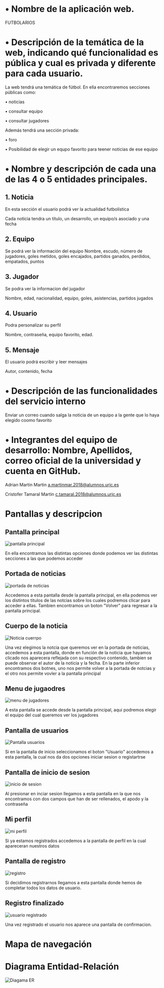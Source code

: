 # • Nombre de la aplicación web.
FUTBOLARIOS

# • Descripción de la temática de la web, indicando qué funcionalidad es pública y cual es privada y diferente para cada usuario.

La web tendrá una temática de fútbol.
En ella encontraremos secciones públicas como:

 • noticias
 
 • consultar equipo 
 
 • consultar jugadores
 
Además tendrá una sección privada:

 • foro
 
 • Posibilidad de elegir un equpo favorito para teener noticias de ese equipo

# • Nombre y descripción de cada una de las 4 o 5 entidades principales.

## 1. Noticia

En esta sección el usuario podrá ver la actualidad futbolística

Cada noticia tendra un titulo, un desarrollo, un equipo/s asociado y una fecha 

## 2. Equipo

Se podrá ver la información del equipo
Nombre, escudo, número de jugadores, goles metidos, goles encajados, partidos ganados, perdidos, empatados, puntos

## 3. Jugador

Se podra ver la informacion del jugador

Nombre, edad, nacionalidad, equipo, goles, asistencias, partidos jugados

## 4. Usuario

Podra personalizar su perfil

Nombre, contraseña, equipo favorito, edad.

## 5. Mensaje

El usuario podrá escribir y leer mensajes

Autor, contenido, fecha

# • Descripción de las funcionalidades del servicio interno

Enviar un correo cuando salga la noticia de un equipo a la gente que lo haya elegido coomo favorito


# • Integrantes del equipo de desarrollo: Nombre, Apellidos, correo oficial de la universidad y cuenta en GitHub.

Adrian Martin Martin 	   	a.martinmar.2018@alumnos.urjc.es	

Cristofer Tamaral Martin	 c.tamaral.2018@alumnos.urjc.es



# Pantallas y descripcion

## Pantalla principal
![pantalla principal](https://user-images.githubusercontent.com/77276107/110661461-e1650800-81c4-11eb-98e6-76cea64df23a.png)

En ella encontramos las distintas opciones donde podemos ver las distintas secciones a las que podemos acceder

## Portada de noticias
![portada de noticias](https://user-images.githubusercontent.com/77276107/110661809-36088300-81c5-11eb-94cf-c0dd837ac64b.png)

Accedemos a esta pantalla desde la pantalla principal, en ella podemos ver los distintos titulos de las notcias sobre los cuales podremos clicar para acceder a ellas. Tambien encontramos un boton "Volver" para regresar a la pantalla principal.

## Cuerpo de la noticia
![Noticia cuerrpo](https://user-images.githubusercontent.com/77276107/110663035-63a1fc00-81c6-11eb-8326-a574ee838a50.png)

Una vez elegimos la notcia que queremos ver en la portada de noticias, accedemos a esta pantalla, donde en función de la noticia que hayamos clicado nos aparecera reflejada con su respectivo contenido, tambien se puede observar el autor de la noticia y la fecha. En la parte inferior encontramos dos botnes, uno nos permite volver a la portada de notcias y el otro nos permite vovler a la pantalla principal

## Menu de jugaodres
![menu de jugadores](https://user-images.githubusercontent.com/77276107/110694050-70374c00-81e8-11eb-8022-6cbdf14de77e.png)

A esta pantalla se accede desde la pantalla principal, aqui podremos elegir el equipo del cual queremos ver los jugadores

## Pantalla de usuarios
![Pantalla usuarios](https://user-images.githubusercontent.com/77276107/110694453-e63bb300-81e8-11eb-8cac-37da8404b22d.png)

Si en la pantalla de inicio seleccionamos el boton "Usuario" accedemos a esta pantalla, la cual nos da dos opciones iniciar sesion o registartrse

## Pantalla de inicio de sesion
![inicio de sesion](https://user-images.githubusercontent.com/77276107/110695199-dbcde900-81e9-11eb-8a6e-ce5b048ba1cc.png)

Al presionar en inciar sesion llegamos a esta pantalla en la que nos encontramos con dos campos que han de ser rellenados, el apodo y la contraseña

## Mi perfil
![mi perfil](https://user-images.githubusercontent.com/77276107/110696142-03718100-81eb-11eb-98dd-25f55fd4cc53.png)

Si ya estamos registrados accedemos a la pantalla de perfil en la cual apareceran nuestros datos

## Pantalla de registro
![registro](https://user-images.githubusercontent.com/77276107/110695849-a70e6180-81ea-11eb-853e-f40e9e728c10.png)

Si decidimos registrarnos llegamos a esta pantalla donde hemos de completar todos los datos de usuario.

## Registro finalizado
![usuario registrado](https://user-images.githubusercontent.com/77276107/110696255-22701300-81eb-11eb-8e50-c661dd257a99.png)

Una vez registrado el usuario nos aparece una pantalla de confirmacion.

# Mapa de navegación


# Diagrama Entidad-Relación

![Diagama ER](https://user-images.githubusercontent.com/78878606/110738097-f6768100-822e-11eb-9152-4fe0a3dbb720.jpg)


